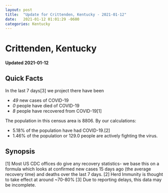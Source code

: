 ```yaml
---
layout: post
title:  "Update for Crittenden, Kentucky - 2021-01-12"
date:   2021-01-12 01:01:29 -0600
categories: Kentucky
---
```


# Crittenden, Kentucky
#### Updated 2021-01-12

## Quick Facts

In the last 7 days[3] we project there have been
- *49* new cases of COVID-19
- *0* people have died of COVID-19
- *8* people have recovered from COVID-19[1]

The population in this census area is 8806. By our calculations:
- 5.18% of the population have had COVID-19.[2]
- 1.46% of the population or 129.0 people are actively fighting the virus.

## Synopsis




[1] Most US CDC offices do give any recovery statistics- we base this on a formula which looks at confirmed new cases
15 days ago (the average recovery time) and deaths over the last 7 days.
[2] Herd Immunity is thought to take effect at around ~70-80%
[3] Due to reporting delays, this data may be incomplete. 
    